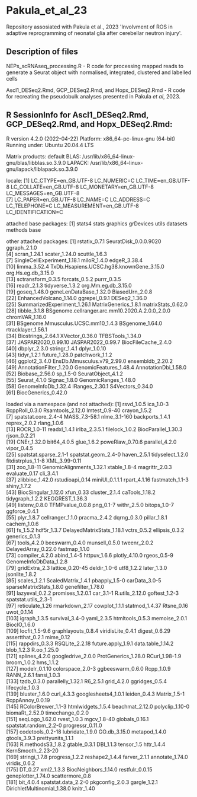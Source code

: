 # Pakula_et_al_23
Repository assosiated with Pakula et al., 2023 'Involvment of ROS in adaptive reprogramming of neonatal glia after cerebellar neutron injury'.

## Description of files
NEPs_scRNAseq_processing.R - R code for processing mapped reads to generate a Seurat object with normalised, integrated, clustered and labelled cells

Ascl1_DESeq2.Rmd, GCP_DESeq2.Rmd, and Hopx_DESeq2.Rmd - R code for recreating the pseudobulk analyses presented in Pakula _et al_, 2023.

## R SessionInfo for Ascl1_DESeq2.Rmd, GCP_DESeq2.Rmd, and Hopx_DESeq2.Rmd:
R version 4.2.0 (2022-04-22)
Platform: x86_64-pc-linux-gnu (64-bit)
Running under: Ubuntu 20.04.4 LTS

Matrix products: default
BLAS:   /usr/lib/x86_64-linux-gnu/blas/libblas.so.3.9.0
LAPACK: /usr/lib/x86_64-linux-gnu/lapack/liblapack.so.3.9.0

locale:
 [1] LC_CTYPE=en_GB.UTF-8       LC_NUMERIC=C               LC_TIME=en_GB.UTF-8        LC_COLLATE=en_GB.UTF-8     LC_MONETARY=en_GB.UTF-8    LC_MESSAGES=en_GB.UTF-8   
 [7] LC_PAPER=en_GB.UTF-8       LC_NAME=C                  LC_ADDRESS=C               LC_TELEPHONE=C             LC_MEASUREMENT=en_GB.UTF-8 LC_IDENTIFICATION=C       

attached base packages:
[1] stats4    stats     graphics  grDevices utils     datasets  methods   base     

other attached packages:
 [1] rstatix_0.7.1                                   SeuratDisk_0.0.0.9020                           ggraph_2.1.0                                   
 [4] scran_1.24.1                                    scater_1.24.0                                   scuttle_1.6.3                                  
 [7] SingleCellExperiment_1.18.1                     miloR_1.4.0                                     edgeR_3.38.4                                   
[10] limma_3.52.4                                    TxDb.Hsapiens.UCSC.hg38.knownGene_3.15.0        org.Hs.eg.db_3.15.0                            
[13] sctransform_0.3.5                               forcats_0.5.2                                   purrr_0.3.5                                    
[16] readr_2.1.3                                     tidyverse_1.3.2                                 org.Mm.eg.db_3.15.0                            
[19] goseq_1.48.0                                    geneLenDataBase_1.32.0                          BiasedUrn_2.0.8                                
[22] EnhancedVolcano_1.14.0                          ggrepel_0.9.1                                   DESeq2_1.36.0                                  
[25] SummarizedExperiment_1.26.1                     MatrixGenerics_1.8.1                            matrixStats_0.62.0                             
[28] tibble_3.1.8                                    BSgenome.cellranger.arc.mm10.2020.A.2.0.0_2.0.0 chromVAR_1.18.0                                
[31] BSgenome.Mmusculus.UCSC.mm10_1.4.3              BSgenome_1.64.0                                 rtracklayer_1.56.1                             
[34] Biostrings_2.64.1                               XVector_0.36.0                                  TFBSTools_1.34.0                               
[37] JASPAR2020_0.99.10                              JASPAR2022_0.99.7                               BiocFileCache_2.4.0                            
[40] dbplyr_2.3.0                                    stringr_1.4.1                                   dplyr_1.0.10                                   
[43] tidyr_1.2.1                                     future_1.28.0                                   patchwork_1.1.2                                
[46] ggplot2_3.4.0                                   EnsDb.Mmusculus.v79_2.99.0                      ensembldb_2.20.2                               
[49] AnnotationFilter_1.20.0                         GenomicFeatures_1.48.4                          AnnotationDbi_1.58.0                           
[52] Biobase_2.56.0                                  sp_1.5-0                                        SeuratObject_4.1.2                             
[55] Seurat_4.1.0                                    Signac_1.8.0                                    GenomicRanges_1.48.0                           
[58] GenomeInfoDb_1.32.4                             IRanges_2.30.1                                  S4Vectors_0.34.0                               
[61] BiocGenerics_0.42.0                            

loaded via a namespace (and not attached):
  [1] rsvd_1.0.5                  ica_1.0-3                   RcppRoll_0.3.0              Rsamtools_2.12.0            lmtest_0.9-40               crayon_1.5.2               
  [7] spatstat.core_2.4-4         MASS_7.3-58.1               nlme_3.1-160                backports_1.4.1             reprex_2.0.2                rlang_1.0.6                
 [13] ROCR_1.0-11                 readxl_1.4.1                irlba_2.3.5.1               filelock_1.0.2              BiocParallel_1.30.3         rjson_0.2.21               
 [19] CNEr_1.32.0                 bit64_4.0.5                 glue_1.6.2                  poweRlaw_0.70.6             parallel_4.2.0              vipor_0.4.5                
 [25] spatstat.sparse_2.1-1       spatstat.geom_2.4-0         haven_2.5.1                 tidyselect_1.2.0            fitdistrplus_1.1-8          XML_3.99-0.11              
 [31] zoo_1.8-11                  GenomicAlignments_1.32.1    xtable_1.8-4                magrittr_2.0.3              evaluate_0.17               cli_3.4.1                  
 [37] zlibbioc_1.42.0             rstudioapi_0.14             miniUI_0.1.1.1              rpart_4.1.16                fastmatch_1.1-3             shiny_1.7.2                
 [43] BiocSingular_1.12.0         xfun_0.33                   cluster_2.1.4               caTools_1.18.2              tidygraph_1.2.2             KEGGREST_1.36.3            
 [49] listenv_0.8.0               TFMPvalue_0.0.8             png_0.1-7                   withr_2.5.0                 bitops_1.0-7                ggforce_0.4.1              
 [55] plyr_1.8.7                  cellranger_1.1.0            pracma_2.4.2                dqrng_0.3.0                 pillar_1.8.1                cachem_1.0.6               
 [61] fs_1.5.2                    hdf5r_1.3.7                 DelayedMatrixStats_1.18.1   vctrs_0.5.2                 ellipsis_0.3.2              generics_0.1.3             
 [67] tools_4.2.0                 beeswarm_0.4.0              munsell_0.5.0               tweenr_2.0.2                DelayedArray_0.22.0         fastmap_1.1.0              
 [73] compiler_4.2.0              abind_1.4-5                 httpuv_1.6.6                plotly_4.10.0               rgeos_0.5-9                 GenomeInfoDbData_1.2.8     
 [79] gridExtra_2.3               lattice_0.20-45             deldir_1.0-6                utf8_1.2.2                  later_1.3.0                 jsonlite_1.8.2             
 [85] scales_1.2.1                ScaledMatrix_1.4.1          pbapply_1.5-0               carData_3.0-5               sparseMatrixStats_1.8.0     genefilter_1.78.0          
 [91] lazyeval_0.2.2              promises_1.2.0.1            car_3.1-1                   R.utils_2.12.0              goftest_1.2-3               spatstat.utils_2.3-1       
 [97] reticulate_1.26             rmarkdown_2.17              cowplot_1.1.1               statmod_1.4.37              Rtsne_0.16                  uwot_0.1.14                
[103] igraph_1.3.5                survival_3.4-0              yaml_2.3.5                  htmltools_0.5.3             memoise_2.0.1               BiocIO_1.6.0               
[109] locfit_1.5-9.6              graphlayouts_0.8.4          viridisLite_0.4.1           digest_0.6.29               assertthat_0.2.1            mime_0.12                  
[115] rappdirs_0.3.3              RSQLite_2.2.18              future.apply_1.9.1          data.table_1.14.2           blob_1.2.3                  R.oo_1.25.0                
[121] splines_4.2.0               googledrive_2.0.0           ProtGenerics_1.28.0         RCurl_1.98-1.9              broom_1.0.2                 hms_1.1.2                  
[127] modelr_0.1.10               colorspace_2.0-3            ggbeeswarm_0.6.0            Rcpp_1.0.9                  RANN_2.6.1                  fansi_1.0.3                
[133] tzdb_0.3.0                  parallelly_1.32.1           R6_2.5.1                    grid_4.2.0                  ggridges_0.5.4              lifecycle_1.0.3            
[139] bluster_1.6.0               curl_4.3.3                  googlesheets4_1.0.1         leiden_0.4.3                Matrix_1.5-1                RcppAnnoy_0.0.19           
[145] RColorBrewer_1.1-3          htmlwidgets_1.5.4           beachmat_2.12.0             polyclip_1.10-0             biomaRt_2.52.0              timechange_0.2.0           
[151] seqLogo_1.62.0              rvest_1.0.3                 mgcv_1.8-40                 globals_0.16.1              spatstat.random_2.2-0       progressr_0.11.0           
[157] codetools_0.2-18            lubridate_1.9.0             GO.db_3.15.0                metapod_1.4.0               gtools_3.9.3                prettyunits_1.1.1          
[163] R.methodsS3_1.8.2           gtable_0.3.1                DBI_1.1.3                   tensor_1.5                  httr_1.4.4                  KernSmooth_2.23-20         
[169] stringi_1.7.8               progress_1.2.2              reshape2_1.4.4              farver_2.1.1                annotate_1.74.0             viridis_0.6.2              
[175] DT_0.27                     xml2_1.3.3                  BiocNeighbors_1.14.0        restfulr_0.0.15             geneplotter_1.74.0          scattermore_0.8            
[181] bit_4.0.4                   spatstat.data_2.2-0         pkgconfig_2.0.3             gargle_1.2.1                DirichletMultinomial_1.38.0 knitr_1.40  
